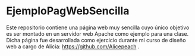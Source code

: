 # EjemploPagWebSencilla
Este repositorio contiene una página web muy sencilla cuyo único objetivo es ser montado en un servidor web Apache como ejemplo para una clase.
Dicha página fue desarrollada como ejercicio durante mi curso de diseño web a cargo de Alicia: https://github.com/Alicepeach .
